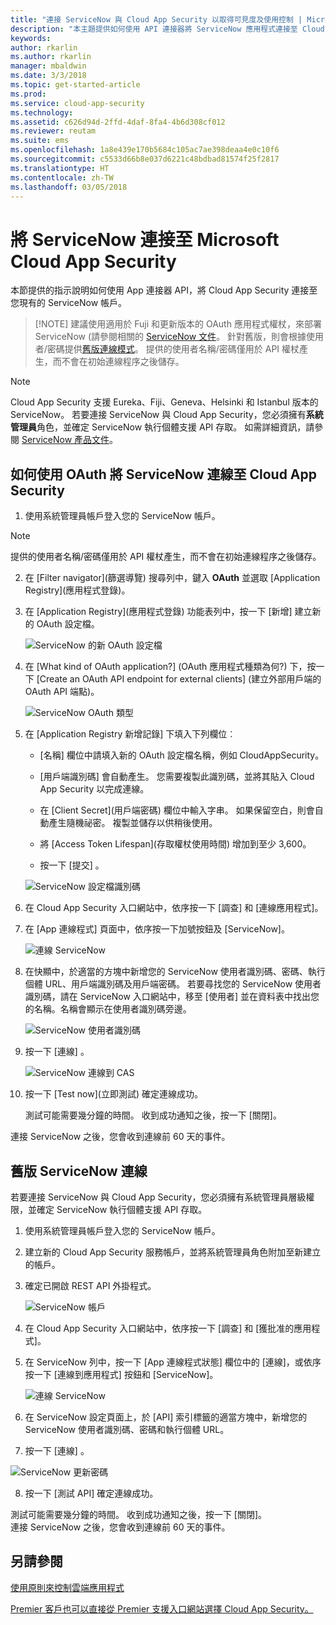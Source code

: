 ```yaml
---
title: "連接 ServiceNow 與 Cloud App Security 以取得可見度及使用控制 | Microsoft Docs"
description: "本主題提供如何使用 API 連接器將 ServiceNow 應用程式連接至 Cloud App Security 的資訊。"
keywords: 
author: rkarlin
ms.author: rkarlin
manager: mbaldwin
ms.date: 3/3/2018
ms.topic: get-started-article
ms.prod: 
ms.service: cloud-app-security
ms.technology: 
ms.assetid: c626d94d-2ffd-4daf-8fa4-4b6d308cf012
ms.reviewer: reutam
ms.suite: ems
ms.openlocfilehash: 1a8e439e170b5684c105ac7ae398deaa4e0c10f6
ms.sourcegitcommit: c5533d66b8e037d6221c48bdbad81574f25f2817
ms.translationtype: HT
ms.contentlocale: zh-TW
ms.lasthandoff: 03/05/2018
---
```

# <a name="connect-servicenow-to-microsoft-cloud-app-security"></a>將 ServiceNow 連接至 Microsoft Cloud App Security

本節提供的指示說明如何使用 App 連接器 API，將 Cloud App Security 連接至您現有的 ServiceNow 帳戶。 

 >  [!NOTE]
>  建議使用適用於 Fuji 和更新版本的 OAuth 應用程式權杖，來部署 ServiceNow (請參閱相關的 [ServiceNow 文件](http://wiki.servicenow.com/index.php?title=OAuth_Applications#gsc.tab=0)。 針對舊版，則會根據使用者/密碼提供[舊版連線模式](#legacy-servicenow-connection)。 提供的使用者名稱/密碼僅用於 API 權杖產生，而不會在初始連線程序之後儲存。

 > [!NOTE]  
>  Cloud App Security 支援 Eureka、Fiji、Geneva、Helsinki 和 Istanbul 版本的 ServiceNow。 若要連接 ServiceNow 與 Cloud App Security，您必須擁有**系統管理員**角色，並確定 ServiceNow 執行個體支援 API 存取。  如需詳細資訊，請參閱 [ServiceNow 產品文件](http://wiki.servicenow.com/index.php?title=Base_System_Roles#gsc.tab=0)。
  
## <a name="how-to-connect-servicenow-to-cloud-app-security-using-oauth"></a>如何使用 OAuth 將 ServiceNow 連線至 Cloud App Security
  
  
1.  使用系統管理員帳戶登入您的 ServiceNow 帳戶。  
 
  > [!NOTE]
  >  提供的使用者名稱/密碼僅用於 API 權杖產生，而不會在初始連線程序之後儲存。

2.  在 [Filter navigator]\(篩選導覽) 搜尋列中，鍵入 **OAuth** 並選取 [Application Registry]\(應用程式登錄)。

3. 在 [Application Registry]\(應用程式登錄) 功能表列中，按一下 [新增] 建立新的 OAuth 設定檔。

   ![ServiceNow 的新 OAuth 設定檔](./media/servicenow-app-registry.png)

4. 在 [What kind of OAuth application?] \(OAuth 應用程式種類為何?) 下，按一下 [Create an OAuth API endpoint for external clients] \(建立外部用戶端的 OAuth API 端點)。

   ![ServiceNow OAuth 類型](./media/servicenow-oauth-app-type.png)

5. 在 [Application Registry 新增記錄] 下填入下列欄位︰
    
    - [名稱] 欄位中請填入新的 OAuth 設定檔名稱，例如 CloudAppSecurity。 
    
    - [用戶端識別碼] 會自動產生。 您需要複製此識別碼，並將其貼入 Cloud App Security 以完成連線。
    
    - 在 [Client Secret]\(用戶端密碼) 欄位中輸入字串。 如果保留空白，則會自動產生隨機祕密。 複製並儲存以供稍後使用。 
    
    - 將 [Access Token Lifespan]\(存取權杖使用時間) 增加到至少 3,600。
    
    - 按一下 [提交] 。

   ![ServiceNow 設定檔識別碼](./media/servicenow-profile-ids.png)

6.  在 Cloud App Security 入口網站中，依序按一下 [調查] 和 [連線應用程式]。  
  
7.  在 [App 連線程式] 頁面中，依序按一下加號按鈕及 [ServiceNow]。  
  
     ![連線 ServiceNow](./media/connect-servicenow.png "連線 ServiceNow")  
  
8.  在快顯中，於適當的方塊中新增您的 ServiceNow 使用者識別碼、密碼、執行個體 URL、用戶端識別碼及用戶端密碼。 若要尋找您的 ServiceNow 使用者識別碼，請在 ServiceNow 入口網站中，移至 [使用者] 並在資料表中找出您的名稱。名稱會顯示在使用者識別碼旁邊。

    ![ServiceNow 使用者識別碼](./media/servicenow-userid.png)
  
9.  按一下 [連線] 。  
  
     ![ServiceNow 連線到 CAS](./media/servicenow-portal-connect.png "在入口網站連線到 ServiceNow")  
  
10.  按一下 [Test now]\(立即測試) 確定連線成功。  
  
     測試可能需要幾分鐘的時間。 收到成功通知之後，按一下 [關閉]。  
  
連接 ServiceNow 之後，您會收到連線前 60 天的事件。
  
## <a name="legacy-servicenow-connection"></a>舊版 ServiceNow 連線

若要連接 ServiceNow 與 Cloud App Security，您必須擁有系統管理員層級權限，並確定 ServiceNow 執行個體支援 API 存取。   

1.  使用系統管理員帳戶登入您的 ServiceNow 帳戶。   

2.  建立新的 Cloud App Security 服務帳戶，並將系統管理員角色附加至新建立的帳戶。   

3.  確定已開啟 REST API 外掛程式。   

    ![ServiceNow 帳戶](./media/servicenow-account.png "ServiceNow 帳戶")   

4.  在 Cloud App Security 入口網站中，依序按一下 [調查] 和 [獲批准的應用程式]。   

5.  在 ServiceNow 列中，按一下 [App 連線程式狀態] 欄位中的 [連線]，或依序按一下 [連線到應用程式] 按鈕和 [ServiceNow]。   

    ![連線 ServiceNow](./media/connect-servicenow.png "連線 ServiceNow")   

6.  在 ServiceNow 設定頁面上，於 [API] 索引標籤的適當方塊中，新增您的 ServiceNow 使用者識別碼、密碼和執行個體 URL。   

7.  按一下 [連線] 。   

   ![ServiceNow 更新密碼](./media/servicenow-update-password.png "ServiceNow 更新密碼")   

8.  按一下 [測試 API] 確定連線成功。   
  
   測試可能需要幾分鐘的時間。 收到成功通知之後，按一下 [關閉]。    
 連接 ServiceNow 之後，您會收到連線前 60 天的事件。 


## <a name="see-also"></a>另請參閱  
[使用原則來控制雲端應用程式](control-cloud-apps-with-policies.md)   

[Premier 客戶也可以直接從 Premier 支援入口網站選擇 Cloud App Security。](https://premier.microsoft.com/)  
  
